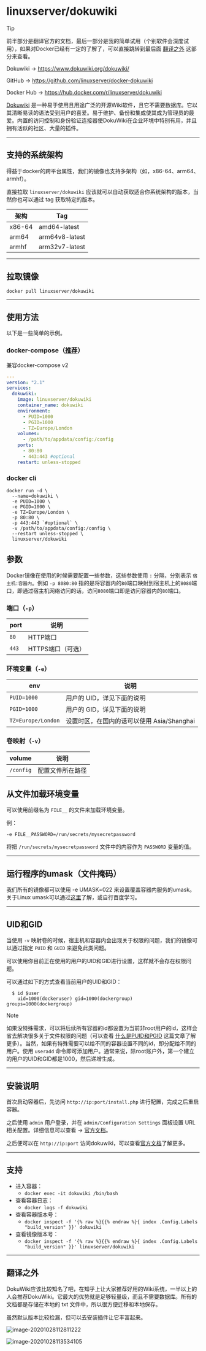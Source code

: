 # linuxserver/dokuwiki

> [!TIP]
>
> 前半部分是翻译官方的文档，最后一部分是我的简单试用（个别软件会深度试用），如果对Docker已经有一定的了解了，可以直接跳转到最后面 [翻译之外](#翻译之外) 这部分来查看。

Dokuwiki → https://www.dokuwiki.org/dokuwiki/

GitHub → https://github.com/linuxserver/docker-dokuwiki

Docker Hub → https://hub.docker.com/r/linuxserver/dokuwiki

[Dokuwiki](https://www.dokuwiki.org/dokuwiki/) 是一种易于使用且用途广泛的开源Wiki软件，且它不需要数据库。它以其清晰易读的语法受到用户的喜爱。易于维护、备份和集成使其成为管理员的最爱。内置的访问控制和身份验证连接器使DokuWiki在企业环境中特别有用，并且拥有活跃的社区、大量的插件。

------

## 支持的系统架构

得益于docker的跨平台属性，我们的镜像也支持多架构（如，x86-64、arm64、armhf）。

直接拉取 `linuxserver/dokuwiki` 应该就可以自动获取适合你系统架构的版本，当然你也可以通过 tag 获取特定的版本。

| 架构   | Tag            |
| ------ | -------------- |
| x86-64 | amd64-latest   |
| arm64  | arm64v8-latest |
| armhf  | arm32v7-latest |


------

## 拉取镜像

```shell
docker pull linuxserver/dokuwiki
```

------

## 使用方法

以下是一些简单的示例。

### docker-compose（[推荐](general/docker-compose.md)）

兼容docker-compose v2

```yaml
---
version: "2.1"
services:
  dokuwiki:
    image: linuxserver/dokuwiki
    container_name: dokuwiki
    environment:
      - PUID=1000
      - PGID=1000
      - TZ=Europe/London
    volumes:
      - /path/to/appdata/config:/config
    ports:
      - 80:80
      - 443:443 #optional
    restart: unless-stopped
```

### docker cli

```shell
docker run -d \
  --name=dokuwiki \
  -e PUID=1000 \
  -e PGID=1000 \
  -e TZ=Europe/London \
  -p 80:80 \
  -p 443:443 `#optional` \
  -v /path/to/appdata/config:/config \
  --restart unless-stopped \
  linuxserver/dokuwiki
```

## 参数

Docker镜像在使用的时候需要配置一些参数，这些参数使用 `:` 分隔，分别表示 `宿主机:容器内`。例如 `-p 8080:80` 指的是将容器内的`80`端口映射到宿主机上的`8080`端口，即通过宿主机网络访问的话，访问`8080`端口即是访问容器内的`80`端口。

### 端口（`-p`）

| port  | 说明              |
| ----- | ----------------- |
| `80`  | HTTP端口          |
| `443` | HTTPS端口（可选） |

### 环境变量（`-e`）

| env                | 说明                                       |
| ------------------ | ------------------------------------------ |
| `PUID=1000`        | 用户的 UID，详见下面的说明                 |
| `PGID=1000`        | 用户的 GID，详见下面的说明                 |
| `TZ=Europe/London` | 设置时区，在国内的话可以使用 Asia/Shanghai |

### 卷映射（`-v`）

| volume    | 说明             |
| --------- | ---------------- |
| `/config` | 配置文件所在路径 |

## 从文件加载环境变量

可以使用前缀名为 `FILE__` 的文件来加载环境变量。

例：

```
-e FILE__PASSWORD=/run/secrets/mysecretpassword
```

将把 `/run/secrets/mysecretpassword` 文件中的内容作为 `PASSWORD` 变量的值。

------

## 运行程序的umask（文件掩码）

我们所有的镜像都可以使用 -e UMASK=022 来设置覆盖容器内服务的umask。关于Linux umask可以通过[这里](https://en.wikipedia.org/wiki/Umask)了解，或自行百度学习。

------

## UID和GID

当使用 `-v` 映射卷的时候，宿主机和容器内会出现关于权限的问题，我们的镜像可以通过指定 `PUID` 和 `GUID` 来避免此类问题。

可以使用你目前正在使用的用户的UID和GID进行设置，这样就不会存在权限问题。

可以通过如下的方式查看当前用户的UID和GID：

```shell
  $ id $user
    uid=1000(dockeruser) gid=1000(dockergroup) groups=1000(dockergroup)
```

> [!NOTE]
>
> 如果没特殊需求，可以将后续所有容器的id都设置为当前非root用户的id，这样会省去解决很多关于文件权限的问题（可以查看 [什么是PUID和PGID](general/understanding-puid-and-pgid.md) 这篇文章了解更多）。当然，如果有特殊需要可以给不同的容器设置不同的id，即分配给不同的用户。使用 `useradd` 命令即可添加用户。通常来说，除root账户外，第一个建立的用户的UID和GID都是1000，然后递增生成。

------

## 安装说明

首次启动容器后，先访问 `http://ip:port/install.php` 进行配置，完成之后重启容器。

之后使用 `admin` 用户登录，并在 `admin/Configuration Settings` 面板设置 URL 相关配置。详细信息可以查看 → [官方文档](https://www.dokuwiki.org/rewrite)。

之后便可以在 `http://ip:port` 访问dokuwiki，可以查看[官方文档](https://www.dokuwiki.org/dokuwiki/)了解更多。

------

## 支持

- 进入容器：
  - `docker exec -it dokuwiki /bin/bash`
- 查看容器日志：
  - `docker logs -f dokuwiki`
- 查看容器版本号：
  - `docker inspect -f '{% raw %}{{% endraw %}{ index .Config.Labels "build_version" }}' dokuwiki`
- 查看镜像版本号：
  - `docker inspect -f '{% raw %}{{% endraw %}{ index .Config.Labels "build_version" }}' linuxserver/dokuwiki`

------

## 翻译之外

DokuWiki应该比较知名了吧，在知乎上让大家推荐好用的Wiki系统，一半以上的人会推荐DokuWiki。它最大的优势就是足够轻量级，而且不需要数据库。所有的文档都是存储在本地的 txt 文件中，所以很方便迁移和本地保存。

虽然默认版本比较捡漏，但可以去安装插件让它丰富起来。

![image-20201028112811222](https://pic.watercalmx.com/pic/image-20201028112811222.png)

![image-20201028113534105](https://pic.watercalmx.com/pic/image-20201028113534105.png)